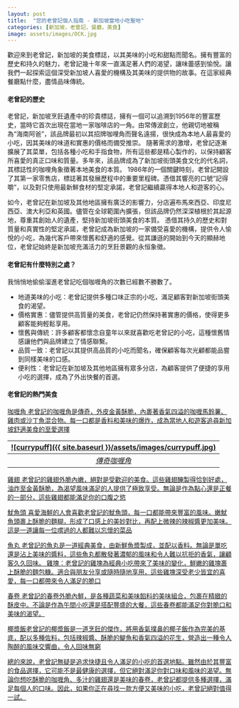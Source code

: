 ```yaml
---
layout: post
title:  "您的老曾記個人指南 - 新加坡當地小吃聖地"
categories: [新加坡，老曾記，餐廳，美食]
image: assets/images/OCK.jpg
---
```

歡迎來到老曾記，新加坡的美食標誌，以其美味的小吃和甜點而聞名。擁有豐富的歷史和持久的魅力，老曾記幾十年來一直滿足著人們的渴望，讓味蕾感到愉悅。讓我們一起探索這個深受新加坡人喜愛的機構及其美味的提供物的故事。在這家經典餐廳點什麼，盡情品味傳統。

#### 老曾記的歷史
老曾記，新加坡烹飪遺產中的珍貴標誌，擁有一個可以追溯到1956年的豐富歷史，當時它首次出現在當地一家咖啡店的一角。由常傳波創立，他親切地被稱為“海南阿爸”，該品牌最初以其招牌咖哩角而聲名遠揚，很快成為本地人最喜愛的小吃，因其美味的味道和實惠的價格而備受推崇。 隨著需求的激增，老曾記逐漸擴展了其菜單，包括各種小吃和手指食物，所有這些都是精心製作的，以保持顧客所喜愛的真正口味和質量。多年來，該品牌成為了新加坡街頭美食文化的代名詞，其標誌性的咖哩角象徵著本地美食的本質。
1986年的一個關鍵時刻，老曾記開設了其第一家零售店，標誌著其發展歷程中的重要里程碑。憑借其響亮的口號“記得嚼”，以及對只使用最新鮮食材的堅定承諾，老曾記繼續贏得本地人和遊客的心。

如今，老曾記在新加坡及其他地區擁有廣泛的影響力，分店遍布馬來西亞、印度尼西亞、澳大利亞和英國。儘管在全球範圍內擴張，但該品牌仍然深深植根於其起源地，尊重其創始人的遺產，堅持新加坡街頭美食的本質。
憑借其持久的歷史和對質量和真實性的堅定承諾，老曾記成為新加坡的一家備受喜愛的機構，提供令人愉悅的小吃，為幾代客戶帶來懷舊和舒適的感覺。從其謙遜的開始到今天的顯赫地位，老曾記始終是新加坡充滿活力的烹飪景觀的永恒象徵。

#### 老曾記有什麼特別之處？
我悄悄地偷偷溜進老曾記吃個咖喱角的次數已經數不勝數了。

+ 地道美味的小吃：老曾記提供多種口味正宗的小吃，滿足顧客對新加坡街頭美食的渴望。
+ 價格實惠：儘管提供高質量的美食，老曾記仍然保持著實惠的價格，使得更多顧客能夠輕鬆享用。
+ 懷舊與傳統：許多顧客都懷念自童年以來就喜歡吃老曾記的小吃，這種懷舊情感讓他們與品牌建立了情感聯繫。
+ 品質一致：老曾記以其提供高品質的小吃而聞名，確保顧客每次光顧都能品嘗到同樣美味的口感。
+ 便利性：老曾記在新加坡及其他地區擁有眾多分店，為顧客提供了便捷的享用小吃的選擇，成為了外出快餐的首選。

#### 老曾記的熱門美食

<u>咖喱角<u>
老曾記的咖喱角是傳奇，外皮金黃酥脆，內裹著香氣四溢的咖喱馬鈴薯、雞肉或沙丁魚混合物。每一口都是香料和美味的爆炸，成為當地人和遊客追尋新加坡舒適美食的至愛選擇

| ![currypuff]({{ site.baseurl }}/assets/images/currypuff.jpg)
|:--:| 
|  *傳奇咖喱角*  |

<u>雞翅<u>
老曾記的雞翅外脆內嫩，絕對是受歡迎的美食。這些雞翅醃製得恰到好處，油炸至金黃酥脆，為渴望風味滿足的人提供了極致享受。無論是作為點心還是正餐的一部分，這些雞翅都能滿足你的口腹之慾

<u>魷魚頭<u>
喜愛海鮮的人會喜歡老曾記的魷魚頭，每一口都能帶來豐富的風味。嫩魷魚頭裹上酥脆的麵糊，形成了口感上的美妙對比，再配上微辣的辣椒醬更加美味。這是一道讓每一位嚐過的人都難以忘懷的菜品

<u>魚丸<u>
老曾記的魚丸是一道經典美食，由新鮮魚漿製成，並配以香料。無論是單吃還是沾上美味的醬料，這些魚丸都散發著濃郁的風味和令人難以抗拒的香氣，讓顧客久久回味。
雞塊：老曾記的雞塊為經典小吃帶來了美味的變化，鮮嫩的雞塊裹上酥脆的麵包糠。適合與朋友分享或隨時隨地享用，這些雞塊深受老少皆宜的喜愛，每一口都帶來令人滿足的脆口

<u>春卷<u>
老曾記的春卷外脆內鮮，是各種蔬菜和美味餡料的美味組合，包裹在精緻的酥皮中。不論是作為午間小吃還是搭配豐盛的大餐，這些春卷都能滿足你對脆口和美味的渴望。

<u>椰漿飯<u>老曾記的椰漿飯是一道烹飪的傑作，將用香氣撲鼻的椰子飯作為完美的基底，配以多種佐料，包括辣椒醬、酥脆的鯷魚和香氣四溢的花生，營造出一種令人陶醉的風味交響曲，令人回味無窮

總的來說，老曾記無疑是追求快捷且令人滿足的小吃的首選地點。雖然由於其豐富的食品選擇，它可能不是最健康的選擇，但它絕對滿足你對口味和風味的渴望。無論你想吃酥脆的咖喱角、多汁的雞翅還是美味的春卷，老曾記都提供多種選擇，滿足每個人的口味。因此，如果你正在尋找一款方便又美味的小吃，老曾記絕對值得一試。



